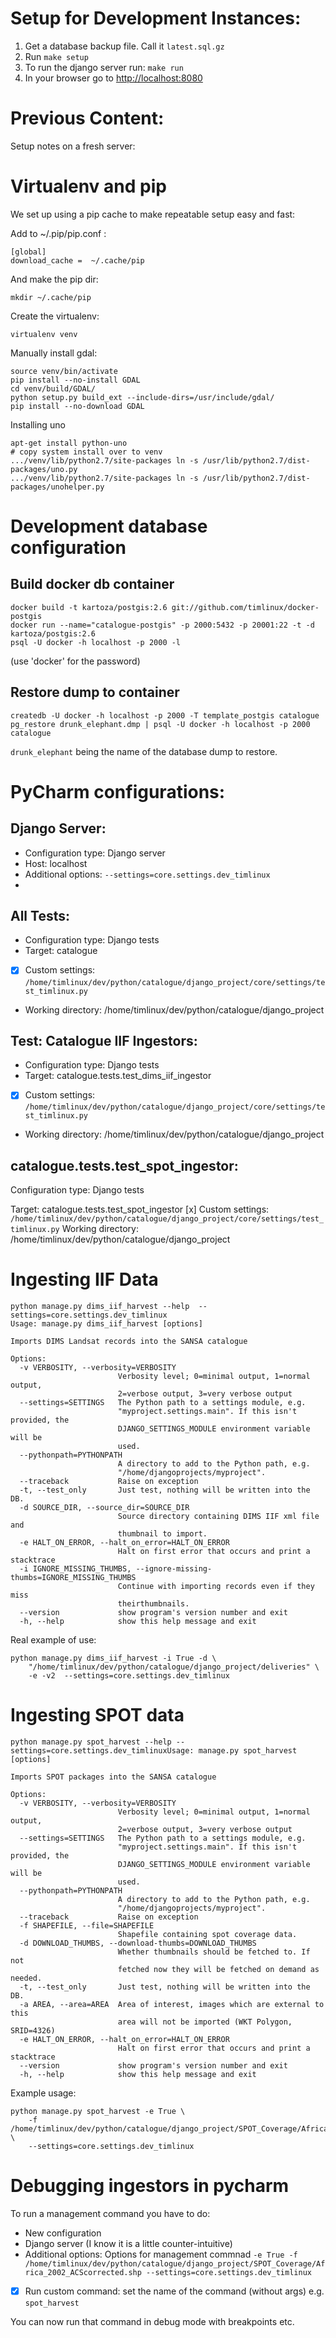 # Setup for Development Instances:

1. Get a database backup file. Call it `latest.sql.gz`
2. Run `make setup`
3. To run the django server run: `make run`
4. In your browser go to <http://localhost:8080>


# Previous Content:

Setup notes on a fresh server:

# Virtualenv and pip

We set up using a pip cache to make repeatable setup easy and fast:

Add to ~/.pip/pip.conf :

```
[global]
download_cache =  ~/.cache/pip
```

And make the pip dir:

```
mkdir ~/.cache/pip
```


Create the virtualenv:

```
virtualenv venv
```

Manually install gdal:

```
source venv/bin/activate
pip install --no-install GDAL
cd venv/build/GDAL/
python setup.py build_ext --include-dirs=/usr/include/gdal/
pip install --no-download GDAL
```

Installing uno
```
apt-get install python-uno
# copy system install over to venv
.../venv/lib/python2.7/site-packages ln -s /usr/lib/python2.7/dist-packages/uno.py
.../venv/lib/python2.7/site-packages ln -s /usr/lib/python2.7/dist-packages/unohelper.py
```


# Development database configuration

## Build docker db container

```
docker build -t kartoza/postgis:2.6 git://github.com/timlinux/docker-postgis
docker run --name="catalogue-postgis" -p 2000:5432 -p 20001:22 -t -d kartoza/postgis:2.6
psql -U docker -h localhost -p 2000 -l
```

(use 'docker' for the password)

## Restore dump to container

```
createdb -U docker -h localhost -p 2000 -T template_postgis catalogue
pg_restore drunk_elephant.dmp | psql -U docker -h localhost -p 2000 catalogue
```

``drunk_elephant`` being the name of the database dump to restore.


# PyCharm configurations:

## Django Server:

* Configuration type: Django server
* Host: localhost
* Additional options: ``--settings=core.settings.dev_timlinux``
*


## All Tests:

* Configuration type: Django tests
* Target: catalogue
* [x] Custom settings: ``/home/timlinux/dev/python/catalogue/django_project/core/settings/test_timlinux.py``
* Working directory: /home/timlinux/dev/python/catalogue/django_project

## Test: Catalogue IIF Ingestors:

* Configuration type: Django tests
* Target: catalogue.tests.test_dims_iif_ingestor
* [x] Custom settings: ``/home/timlinux/dev/python/catalogue/django_project/core/settings/test_timlinux.py``
* Working directory: /home/timlinux/dev/python/catalogue/django_project



## catalogue.tests.test_spot_ingestor:

Configuration type: Django tests

Target: catalogue.tests.test_spot_ingestor
[x] Custom settings: ``/home/timlinux/dev/python/catalogue/django_project/core/settings/test_timlinux.py``
Working directory: /home/timlinux/dev/python/catalogue/django_project


# Ingesting IIF Data

```
python manage.py dims_iif_harvest --help  --settings=core.settings.dev_timlinux
Usage: manage.py dims_iif_harvest [options]

Imports DIMS Landsat records into the SANSA catalogue

Options:
  -v VERBOSITY, --verbosity=VERBOSITY
                        Verbosity level; 0=minimal output, 1=normal output,
                        2=verbose output, 3=very verbose output
  --settings=SETTINGS   The Python path to a settings module, e.g.
                        "myproject.settings.main". If this isn't provided, the
                        DJANGO_SETTINGS_MODULE environment variable will be
                        used.
  --pythonpath=PYTHONPATH
                        A directory to add to the Python path, e.g.
                        "/home/djangoprojects/myproject".
  --traceback           Raise on exception
  -t, --test_only       Just test, nothing will be written into the DB.
  -d SOURCE_DIR, --source_dir=SOURCE_DIR
                        Source directory containing DIMS IIF xml file and
                        thumbnail to import.
  -e HALT_ON_ERROR, --halt_on_error=HALT_ON_ERROR
                        Halt on first error that occurs and print a stacktrace
  -i IGNORE_MISSING_THUMBS, --ignore-missing-thumbs=IGNORE_MISSING_THUMBS
                        Continue with importing records even if they miss
                        theirthumbnails.
  --version             show program's version number and exit
  -h, --help            show this help message and exit

```

Real example of use:

```
python manage.py dims_iif_harvest -i True -d \
    "/home/timlinux/dev/python/catalogue/django_project/deliveries" \
    -e -v2  --settings=core.settings.dev_timlinux
```

# Ingesting SPOT data

```
python manage.py spot_harvest --help --settings=core.settings.dev_timlinuxUsage: manage.py spot_harvest [options]

Imports SPOT packages into the SANSA catalogue

Options:
  -v VERBOSITY, --verbosity=VERBOSITY
                        Verbosity level; 0=minimal output, 1=normal output,
                        2=verbose output, 3=very verbose output
  --settings=SETTINGS   The Python path to a settings module, e.g.
                        "myproject.settings.main". If this isn't provided, the
                        DJANGO_SETTINGS_MODULE environment variable will be
                        used.
  --pythonpath=PYTHONPATH
                        A directory to add to the Python path, e.g.
                        "/home/djangoprojects/myproject".
  --traceback           Raise on exception
  -f SHAPEFILE, --file=SHAPEFILE
                        Shapefile containing spot coverage data.
  -d DOWNLOAD_THUMBS, --download-thumbs=DOWNLOAD_THUMBS
                        Whether thumbnails should be fetched to. If not
                        fetched now they will be fetched on demand as needed.
  -t, --test_only       Just test, nothing will be written into the DB.
  -a AREA, --area=AREA  Area of interest, images which are external to this
                        area will not be imported (WKT Polygon, SRID=4326)
  -e HALT_ON_ERROR, --halt_on_error=HALT_ON_ERROR
                        Halt on first error that occurs and print a stacktrace
  --version             show program's version number and exit
  -h, --help            show this help message and exit
```

Example usage:

```
python manage.py spot_harvest -e True \
    -f /home/timlinux/dev/python/catalogue/django_project/SPOT_Coverage/Africa_2002_ACScorrected.shp \
    --settings=core.settings.dev_timlinux
```

# Debugging ingestors in pycharm

To run a management command you have to do:

* New configuration
* Django server (I know it is a little counter-intuitive)
* Additional options: Options for management commnad  ``-e True -f /home/timlinux/dev/python/catalogue/django_project/SPOT_Coverage/Africa_2002_ACScorrected.shp --settings=core.settings.dev_timlinux``
* [x] Run custom command: set the name of the command (without args) e.g. ``spot_harvest``

You can now run that command in debug mode with breakpoints etc.
